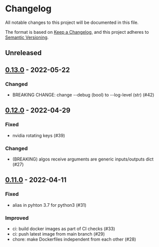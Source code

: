 # Changelog

All notable changes to this project will be documented in this file.

The format is based on [Keep a Changelog](https://keepachangelog.com/en/1.0.0/),
and this project adheres to [Semantic Versioning](https://semver.org/spec/v2.0.0.html).

## Unreleased

## [0.13.0](https://github.com/owkin/connect-tools/releases/tag/0.13.0) - 2022-05-22

### Changed

- BREAKING CHANGE: change --debug (bool) to --log-level (str) (#42)

## [0.12.0](https://github.com/owkin/connect-tools/releases/tag/0.12.0) - 2022-04-29

### Fixed

- nvidia rotating keys (#39)

### Changed

- (BREAKING) algos receive arguments are generic inputs/outputs dict (#27)

## [0.11.0](https://github.com/owkin/connect-tools/releases/tag/0.11.0) - 2022-04-11

### Fixed

- alias in pyhton 3.7 for python3 (#31)

### Improved

- ci: build docker images as part of CI checks (#33)
- ci: push latest image from main branch (#29)
- chore: make Dockerfiles independent from each other (#28)
